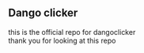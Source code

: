 Dango clicker
--------------------------------------------------------------
this is the official repo for dangoclicker\
thank you for looking at this repo

